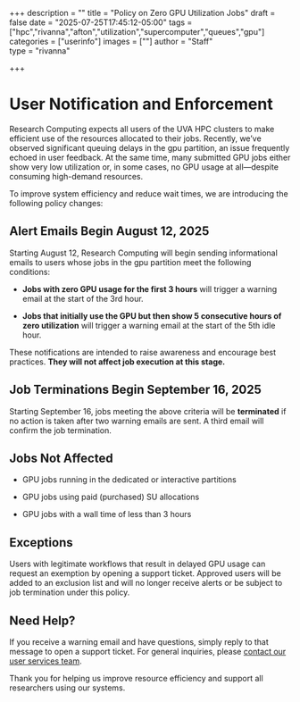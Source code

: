 +++
description = ""
title = "Policy on Zero GPU Utilization Jobs"
draft = false
date = "2025-07-25T17:45:12-05:00"
tags = ["hpc","rivanna","afton","utilization","supercomputer","queues","gpu"]
categories = ["userinfo"]
images = [""]
author = "Staff"  
type = "rivanna"

+++

# User Notification and Enforcement

Research Computing expects all users of the UVA HPC clusters to make efficient use of the resources allocated to their jobs. Recently, we’ve observed significant queuing delays in the gpu partition, an issue frequently echoed in user feedback. At the same time, many submitted GPU jobs either show very low utilization or, in some cases, no GPU usage at all—despite consuming high-demand resources. 

To improve system efficiency and reduce wait times, we are introducing the following policy changes: 

## Alert Emails Begin August 12, 2025 

Starting August 12, Research Computing will begin sending informational emails to users whose jobs in the gpu partition meet the following conditions: 

- **Jobs with zero GPU usage for the first 3 hours** will trigger a warning email at the start of the 3rd hour. 

- **Jobs that initially use the GPU but then show 5 consecutive hours of zero utilization** will trigger a warning email at the start of the 5th idle hour. 

These notifications are intended to raise awareness and encourage best practices. **They will not affect job execution at this stage.** 

## Job Terminations Begin September 16, 2025 

Starting September 16, jobs meeting the above criteria will be **terminated** if no action is taken after two warning emails are sent. A third email will confirm the job termination. 

 

## Jobs Not Affected 

- GPU jobs running in the dedicated or interactive partitions 

- GPU jobs using paid (purchased) SU allocations 

- GPU jobs with a wall time of less than 3 hours 

## Exceptions 

Users with legitimate workflows that result in delayed GPU usage can request an exemption by opening a support ticket. Approved users will be added to an exclusion list and will no longer receive alerts or be subject to job termination under this policy. 

## Need Help? 

If you receive a warning email and have questions, simply reply to that message to open a support ticket. For general inquiries, please [contact our user services team](https://www.rc.virginia.edu/form/support-request/).  

Thank you for helping us improve resource efficiency and support all researchers using our systems. 

 
